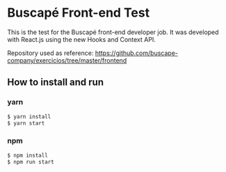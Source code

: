 # Buscapé Front-end Test

This is the test for the Buscapé front-end developer job.
It was developed with React.js using the new Hooks and Context API.

Repository used as reference:
https://github.com/buscape-company/exercicios/tree/master/frontend

## How to install and run

### yarn
```sh
$ yarn install
$ yarn start
```

### npm
```sh
$ npm install
$ npm run start
```


